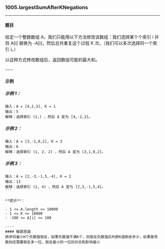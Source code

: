 ### 1005.largestSumAfterKNegations
----
#### 题目
给定一个整数数组 A，我们只能用以下方法修改该数组：我们选择某个个索引 i 并将 A[i] 替换为 -A[i]，然后总共重复这个过程 K 次。（我们可以多次选择同一个索引 i。）

以这种方式修改数组后，返回数组可能的最大和。

---- 
#### 示例

##### 示例 1：

```
输入：A = [4,2,3], K = 1
输出：5
解释：选择索引 (1,) ，然后 A 变为 [4,-2,3]。
```

##### 示例 2：

```
输入：A = [3,-1,0,2], K = 3
输出：6
解释：选择索引 (1, 2, 2) ，然后 A 变为 [3,1,0,2]。
```

##### 示例 3：

```
输入：A = [2,-3,-1,5,-4], K = 2
输出：13
解释：选择索引 (1, 4) ，然后 A 变为 [2,3,-1,5,4]。
``` 

**提示**：

- 1 <= A.length <= 10000
- 1 <= K <= 10000
- -100 <= A[i] <= 100

----
#### 解题思路
排序将最小K个负数值取反，如果负数值不满K个，则取反负数值后判断K值剩余多少，如果是奇数则还需要取反多一位，取反最小的一位则对总和影响最小